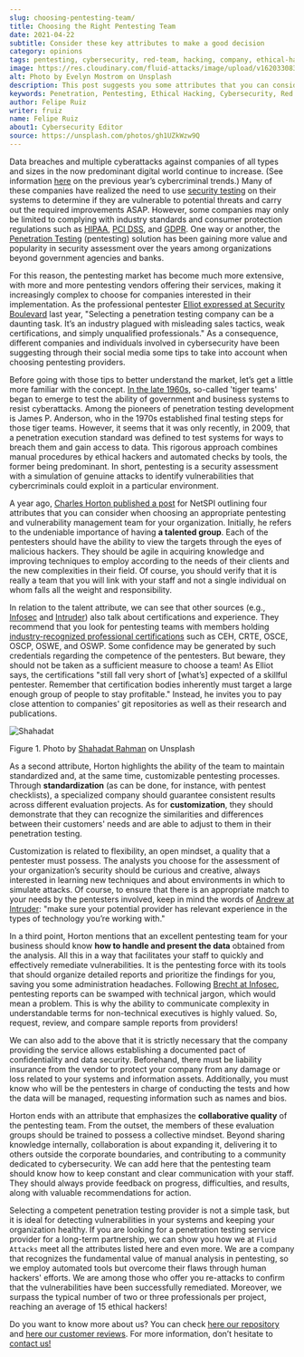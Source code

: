 ```yaml
---
slug: choosing-pentesting-team/
title: Choosing the Right Pentesting Team
date: 2021-04-22
subtitle: Consider these key attributes to make a good decision
category: opinions
tags: pentesting, cybersecurity, red-team, hacking, company, ethical-hacking
image: https://res.cloudinary.com/fluid-attacks/image/upload/v1620330832/blog/choosing-pentesting-team/cover_l8t8zq.webp
alt: Photo by Evelyn Mostrom on Unsplash
description: This post suggests you some attributes that you can consider when intending to choose a penetration testing service provider to evaluate your systems.
keywords: Penetration, Pentesting, Ethical Hacking, Cybersecurity, Red Team, Hacking, Company, Business
author: Felipe Ruiz
writer: fruiz
name: Felipe Ruiz
about1: Cybersecurity Editor
source: https://unsplash.com/photos/gh1UZkWzw9Q
---
```


Data breaches and multiple cyberattacks against companies of all types
and sizes in the now predominant digital world continue to increase.
(See information [here](../cybersecurity-2020-21-i/) on the previous
year’s cybercriminal trends.)
Many of these companies have realized
the need to use [security testing](../../solutions/security-testing/)
on their systems
to determine if they are vulnerable to potential threats
and carry out the required improvements ASAP.
However,
some companies may only be limited
to complying with industry standards
and consumer protection regulations such as [HIPAA](../../compliance/hipaa/),
[PCI DSS](../../compliance/pci/),
and [GDPR](../../compliance/gdpr/).
One way or another,
the [Penetration Testing](../../solutions/penetration-testing/)
(pentesting) solution has been gaining more value
and popularity in security assessment over the years
among organizations beyond government agencies and banks.

For this reason, the pentesting market has become much more extensive,
with more and more pentesting vendors offering their services, making it
increasingly complex to choose for companies interested in their
implementation. As the professional pentester [Elliot expressed at
Security
Boulevard](https://securityboulevard.com/2020/06/5-tips-for-selecting-a-penetration-testing-company-in-2020/)
last year, "Selecting a penetration testing company can be a daunting
task. It’s an industry plagued with misleading sales tactics, weak
certifications, and simply unqualified professionals." As a consequence,
different companies and individuals involved in cybersecurity have been
suggesting through their social media some tips to take into account
when choosing pentesting providers.

Before going with those tips to better understand the market, let’s get
a little more familiar with the concept. [In the
late 1960s](https://resources.infosecinstitute.com/topic/the-history-of-penetration-testing/#gref),
so-called 'tiger teams' began to emerge to test the ability of
government and business systems to resist cyberattacks. Among the
pioneers of penetration testing development is James P. Anderson, who in
the 1970s established final testing steps for those tiger teams.
However, it seems that it was only recently, in 2009, that a penetration
execution standard was defined to test systems for ways to breach them
and gain access to data. This rigorous approach combines manual
procedures by ethical hackers and automated checks by tools, the former
being predominant. In short, pentesting is a security assessment with a
simulation of genuine attacks to identify vulnerabilities that
cybercriminals could exploit in a particular environment.

A year ago, [Charles Horton published a
post](https://www.netspi.com/blog/executive/penetration-testing/the-penetration-testing-paradox-criteria-for-evaluating-providers/)
for NetSPI outlining four attributes that you can consider when choosing
an appropriate pentesting and vulnerability management team for your
organization. Initially, he refers to the undeniable importance of
having **a talented group**. Each of the pentesters should have the
ability to view the targets through the eyes of malicious hackers. They
should be agile in acquiring knowledge and improving techniques to
employ according to the needs of their clients and the new complexities
in their field. Of course, you should verify that it is really a team
that you will link with your staff and not a single individual on whom
falls all the weight and responsibility.

In relation to the talent attribute, we can see that other sources
(e.g.,
[Infosec](https://resources.infosecinstitute.com/topic/top-10-things-look-avoid-choosing-pen-testing-vendor/)
and
[Intruder](https://medium.com/intruder-io/how-to-choose-a-pentesting-company-5eddc82982d1))
also talk about certifications and experience. They recommend that you
look for pentesting teams with members holding [industry-recognized
professional certifications](../../about-us/certifications/) such as
CEH, CRTE, OSCE, OSCP, OSWE, and OSWP. Some confidence may be generated
by such credentials regarding the competence of the pentesters. But
beware, they should not be taken as a sufficient measure to choose a
team\! As Elliot says, the certifications "still fall very short of
\[what’s\] expected of a skillful pentester. Remember that certification
bodies inherently must target a large enough group of people to stay
profitable." Instead, he invites you to pay close attention to
companies' git repositories as well as their research and publications.

<div class="imgblock">

![Shahadat](https://res.cloudinary.com/fluid-attacks/image/upload/v1620330832/blog/choosing-pentesting-team/shahadat_n8hzjg.webp)

<div class="title">

Figure 1. Photo by [Shahadat Rahman](https://unsplash.com/photos/VoGzDzqjcW0)
on Unsplash

</div>

</div>

As a second attribute, Horton highlights the ability of the team to
maintain standardized and, at the same time, customizable pentesting
processes. Through **standardization** (as can be done, for instance,
with pentest checklists), a specialized company should guarantee
consistent results across different evaluation projects. As for
**customization**, they should demonstrate that they can recognize the
similarities and differences between their customers' needs and are able
to adjust to them in their penetration testing.

Customization is related to flexibility, an open mindset, a quality that
a pentester must possess. The analysts you choose for the assessment of
your organization’s security should be curious and creative, always
interested in learning new techniques and about environments in which to
simulate attacks. Of course, to ensure that there is an appropriate
match to your needs by the pentesters involved, keep in mind the words
of [Andrew at
Intruder](https://medium.com/intruder-io/how-to-choose-a-pentesting-company-5eddc82982d1):
"make sure your potential provider has relevant experience in the types
of technology you’re working with."

In a third point, Horton mentions that an excellent pentesting team for
your business should know **how to handle and present the data**
obtained from the analysis. All this in a way that facilitates your
staff to quickly and effectively remediate vulnerabilities. It is the
pentesting force with its tools that should organize detailed reports
and prioritize the findings for you, saving you some administration
headaches. Following [Brecht at
Infosec](https://resources.infosecinstitute.com/topic/top-10-things-look-avoid-choosing-pen-testing-vendor/),
pentesting reports can be swamped with technical jargon, which would
mean a problem. This is why the ability to communicate complexity in
understandable terms for non-technical executives is highly valued. So,
request, review, and compare sample reports from providers\!

We can also add to the above that it is strictly necessary that the
company providing the service allows establishing a documented pact of
confidentiality and data security. Beforehand, there must be liability
insurance from the vendor to protect your company from any damage or
loss related to your systems and information assets. Additionally, you
must know who will be the pentesters in charge of conducting the tests
and how the data will be managed, requesting information such as names
and bios.

Horton ends with an attribute that emphasizes the **collaborative
quality** of the pentesting team. From the outset, the members of these
evaluation groups should be trained to possess a collective mindset.
Beyond sharing knowledge internally, collaboration is about expanding
it, delivering it to others outside the corporate boundaries, and
contributing to a community dedicated to cybersecurity. We can add here
that the pentesting team should know how to keep constant and clear
communication with your staff. They should always provide feedback on
progress, difficulties, and results, along with valuable recommendations
for action.

Selecting a competent penetration testing provider is not a simple task,
but it is ideal for detecting vulnerabilities in your systems and
keeping your organization healthy. If you are looking for a penetration
testing service provider for a long-term partnership, we can show you
how we at `Fluid Attacks` meet all the attributes listed here and even
more. We are a company that recognizes the fundamental value of manual
analysis in pentesting, so we employ automated tools but overcome their
flaws through human hackers' efforts. We are among those who offer you
re-attacks to confirm that the vulnerabilities have been successfully
remediated. Moreover, we surpass the typical number of two or three
professionals per project, reaching an average of 15 ethical hackers\!

Do you want to know more about us? You can check [here our
repository](https://gitlab.com/fluidattacks/product) and [here our
customer reviews](https://clutch.co/profile/fluid-attacks). For more
information, don’t hesitate to [contact us\!](../../contact-us/)
